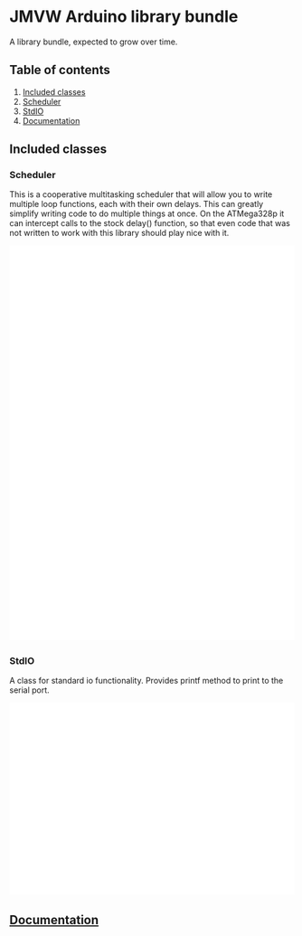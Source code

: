 # JMVW Arduino library bundle

A library bundle, expected to grow over time.

## Table of contents

  1. [Included classes](#included-classes)
  2. [Scheduler](#scheduler)
  3. [StdIO](#stdio)
  4. [Documentation](https://github.com/NetworkAndSoftware/JMVW/wiki/JMVW-Arduino-Library-Bundle-Documentation.)
   


## Included classes

 ### Scheduler
 This is a cooperative multitasking scheduler that will allow you to write multiple loop functions, each with their own delays. This can greatly simplify writing code to do multiple things at once. On the ATMega328p it can intercept calls to the stock delay() function, so that even code that was not written to work with this library should play nice with it. 
 
 ![Example](assets/scheduler/eg2.svg)

 ### StdIO
  A class for standard io functionality. Provides printf method to print to the serial port.

![Example](assets/stdio/eg1.svg)


## [Documentation](https://github.com/NetworkAndSoftware/JMVW/wiki/JMVW-Arduino-Library-Bundle-Documentation.)
